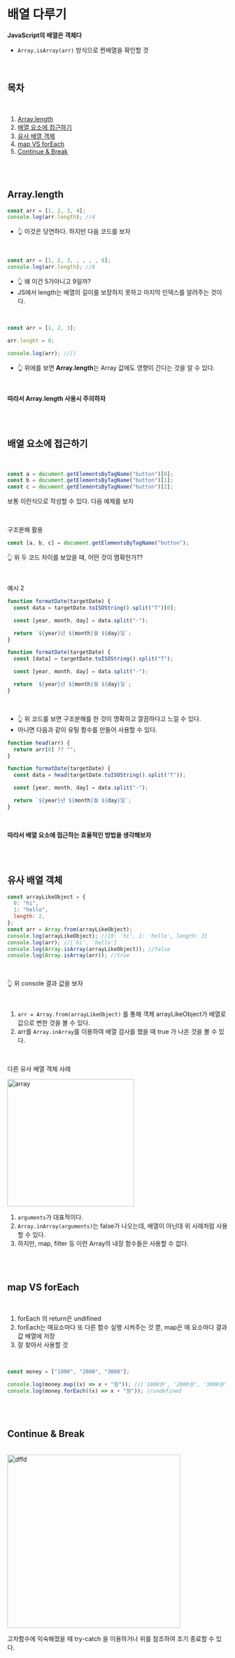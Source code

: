 # 배열 다루기

**JavaScript의 배열은 객체다**

- `Array.isArray(arr)` 방식으로 찐배열을 확인할 것

<br />

## 목차

<br />

1. [Array.length](#arraylength)
1. [배열 요소에 접근하기](#배열-요소에-접근하기)
1. [유사 배열 객체](#유사-배열-객체)
1. [map VS forEach](#map-vs-foreach)
1. [Continue & Break](#continue--break)

<br />
<br />

## Array.length

```js
const arr = [1, 2, 3, 4];
console.log(arr.length); //4
```

- 👆 이것은 당연하다. 하지만 다음 코드를 보자

<br />

```js
const arr = [1, 2, 3, , , , , 8];
console.log(arr.length); //8
```

- 👆 왜 이건 5가아니고 9일까?
- JS에서 length는 배열의 길이를 보장하지 못하고 마지막 인덱스를 알려주는 것이다.

<br />

```js
const arr = [1, 2, 3];

arr.lenght = 0;

console.log(arr); //[]
```

- 👆 위에를 보면 **Array.length**는 Array 값에도 영향이 간다는 것을 알 수 있다.

<br />

**따라서 Array.length 사용시 주의하자**

<br />
<br />

## 배열 요소에 접근하기

<br />

```js
const a = document.getElementsByTagName("button")[0];
const b = document.getElementsByTagName("button")[1];
const c = document.getElementsByTagName("button")[2];
```

보통 이런식으로 작성할 수 있다. 다음 예제를 보자

<br />

구조분해 활용

```js
const [a, b, c] = document.getElementsByTagName("button");
```

👆 위 두 코드 차이를 보았을 때, 어떤 것이 몀확한가??

<br />

예시 2

```js
function formatDate(targetDate) {
  const data = targetDate.toISOString().split("T")[0];

  const [year, month, day] = data.split("-");

  return `${year}년 ${month}월 ${day}일`;
}

function formatDate(targetDate) {
  const [data] = targetDate.toISOString().split("T");

  const [year, month, day] = data.split("-");

  return `${year}년 ${month}월 ${day}일`;
}
```

<br />

- 👆 위 코드를 보면 구조분해를 한 것이 명확하고 깔끔하다고 느낄 수 있다.
- 아니면 다음과 같이 유틸 함수를 만들어 사용할 수 있다.

```js
function head(arr) {
  return arr[0] ?? "";
}

function formatDate(targetDate) {
  const data = head(targetDate.toISOString().split("T"));

  const [year, month, day] = data.split("-");

  return `${year}년 ${month}월 ${day}일`;
}
```

<br />

**따라서 배열 요소에 접근하는 효율적인 방법을 생각해보자**

<br />
<br />

## 유사 배열 객체

```js
const arrayLikeObject = {
  0: "hi",
  1: "hello",
  length: 2,
};
const arr = Array.from(arrayLikeObject);
console.log(arrayLikeObject); //{0: 'hi', 1: 'hello', length: 2}
console.log(arr); //['hi', 'hello']
console.log(Array.isArray(arrayLikeObject)); //false
console.log(Array.isArray(arr)); //true
```

<br />

👆 위 console 결과 값을 보자

<br />

1. `arr = Array.from(arrayLikeObject)` 를 통해 객체 arrayLikeObject가 배열로 값으로 변한 것을 볼 수 있다.
2. arr를 `Array.inArray`를 이용하여 배열 검사를 했을 때 true 가 나온 것을 볼 수 있다.

<br />

다른 유사 배열 객체 사례

<img width="290" alt="array" src="https://user-images.githubusercontent.com/109197023/218300817-bf487ba9-7d4e-4cad-b735-5abbbe4bb7d4.PNG">

<br />

1. `arguments`가 대표적이다.
2. `Array.inArray(arguments)`는 false가 나오는데, 배열이 아닌데 위 사례처럼 사용할 수 있다.
3. 하지만, map, filter 등 이런 Array의 내장 함수들은 사용할 수 없다.

<br />
<br />

## map VS forEach

<br />

1. forEach 의 return은 undifined
2. forEach는 매요소마다 또 다른 함수 실행 시켜주는 것 뿐, map은 매 요소마다 결과값 배열에 저장
3. 잘 찾아서 사용할 것

<br />

```js
const money = ["1000", "2000", "3000"];

console.log(money.map((x) => x + "원")); //['1000원', '2000원', '3000원']
console.log(money.forEach((x) => x + "원")); //undefined
```

<br />
<br />

## Continue & Break

<br />

<img width="395" alt="dffd" src="https://user-images.githubusercontent.com/109197023/218302155-f5143390-8be3-43a0-878c-c79416857f7f.PNG">

<br />

고차함수에 익숙해졌을 때 try-catch 을 이용하거나 위를 참조하여 조기 종료할 수 있다.
